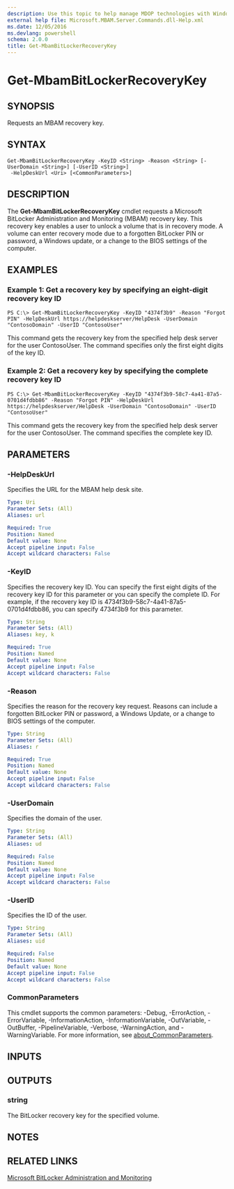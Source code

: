 ```yaml
---
description: Use this topic to help manage MDOP technologies with Windows PowerShell.
external help file: Microsoft.MBAM.Server.Commands.dll-Help.xml
ms.date: 12/05/2016
ms.devlang: powershell
schema: 2.0.0
title: Get-MbamBitLockerRecoveryKey
---
```


# Get-MbamBitLockerRecoveryKey

## SYNOPSIS
Requests an MBAM recovery key.

## SYNTAX

```
Get-MbamBitLockerRecoveryKey -KeyID <String> -Reason <String> [-UserDomain <String>] [-UserID <String>]
 -HelpDeskUrl <Uri> [<CommonParameters>]
```

## DESCRIPTION
The **Get-MbamBitLockerRecoveryKey** cmdlet requests a Microsoft BitLocker Administration and Monitoring (MBAM) recovery key.
This recovery key enables a user to unlock a volume that is in recovery mode.
A volume can enter recovery mode due to a forgotten BitLocker PIN or password, a Windows update, or a change to the BIOS settings of the computer.

## EXAMPLES

### Example 1: Get a recovery key by specifying an eight-digit recovery key ID
```
PS C:\> Get-MbamBitLockerRecoveryKey -KeyID "4374f3b9" -Reason "Forgot PIN" -HelpDeskUrl https://helpdeskserver/HelpDesk -UserDomain "ContosoDomain" -UserID "ContosoUser"
```

This command gets the recovery key from the specified help desk server for the user ContosoUser.
The command specifies only the first eight digits of the key ID.

### Example 2: Get a recovery key by specifying the complete recovery key ID
```
PS C:\> Get-MbamBitLockerRecoveryKey -KeyID "4374f3b9-58c7-4a41-87a5-0701d4fdbb86" -Reason "Forgot PIN" -HelpDeskUrl https://helpdeskserver/HelpDesk -UserDomain "ContosoDomain" -UserID "ContosoUser"
```

This command gets the recovery key from the specified help desk server for the user ContosoUser.
The command specifies the complete key ID.

## PARAMETERS

### -HelpDeskUrl
Specifies the URL for the MBAM help desk site.

```yaml
Type: Uri
Parameter Sets: (All)
Aliases: url

Required: True
Position: Named
Default value: None
Accept pipeline input: False
Accept wildcard characters: False
```

### -KeyID
Specifies the recovery key ID.
You can specify the first eight digits of the recovery key ID for this parameter or you can specify the complete ID.
For example, if the recovery key ID is 4734f3b9-58c7-4a41-87a5-0701d4fdbb86, you can specify 4734f3b9 for this parameter.

```yaml
Type: String
Parameter Sets: (All)
Aliases: key, k

Required: True
Position: Named
Default value: None
Accept pipeline input: False
Accept wildcard characters: False
```

### -Reason
Specifies the reason for the recovery key request.
Reasons can include a forgotten BitLocker PIN or password, a Windows Update, or a change to BIOS settings of the computer.

```yaml
Type: String
Parameter Sets: (All)
Aliases: r

Required: True
Position: Named
Default value: None
Accept pipeline input: False
Accept wildcard characters: False
```

### -UserDomain
Specifies the domain of the user.

```yaml
Type: String
Parameter Sets: (All)
Aliases: ud

Required: False
Position: Named
Default value: None
Accept pipeline input: False
Accept wildcard characters: False
```

### -UserID
Specifies the ID of the user.

```yaml
Type: String
Parameter Sets: (All)
Aliases: uid

Required: False
Position: Named
Default value: None
Accept pipeline input: False
Accept wildcard characters: False
```

### CommonParameters
This cmdlet supports the common parameters: -Debug, -ErrorAction, -ErrorVariable, -InformationAction, -InformationVariable, -OutVariable, -OutBuffer, -PipelineVariable, -Verbose, -WarningAction, and -WarningVariable. For more information, see [about_CommonParameters](https://go.microsoft.com/fwlink/?LinkID=113216).

## INPUTS

## OUTPUTS

### string
The BitLocker recovery key for the specified volume.

## NOTES

## RELATED LINKS

[Microsoft BitLocker Administration and Monitoring](/microsoft-desktop-optimization-pack/mbam-v25/)
